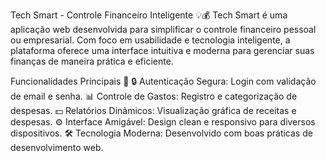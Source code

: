 Tech Smart - Controle Financeiro Inteligente 💡💰
Tech Smart é uma aplicação web desenvolvida para simplificar o controle financeiro pessoal ou empresarial. Com foco em usabilidade e tecnologia inteligente, a plataforma oferece uma interface intuitiva e moderna para gerenciar suas finanças de maneira prática e eficiente.

Funcionalidades Principais 🚀
🔒 Autenticação Segura: Login com validação de email e senha.
📊 Controle de Gastos: Registro e categorização de despesas.
💵 Relatórios Dinâmicos: Visualização gráfica de receitas e despesas.
⚙️ Interface Amigável: Design clean e responsivo para diversos dispositivos.
🛠️ Tecnologia Moderna: Desenvolvido com boas práticas de desenvolvimento web.
